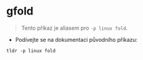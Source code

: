 # gfold

> Tento příkaz je aliasem pro `-p linux fold`.

- Podívejte se na dokumentaci původního příkazu:

`tldr -p linux fold`
